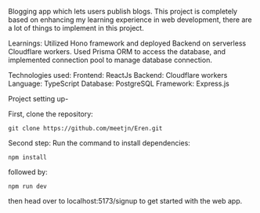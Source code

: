 Blogging app which lets users publish blogs. This project is completely based on enhancing my learning experience in web development, there are a lot of things to implement in this project.

Learnings: 
Utilized Hono framework and deployed Backend on serverless Cloudflare workers.
Used Prisma ORM to access the database, and implemented connection pool to manage database connection. 


Technologies used: 
Frontend: ReactJs
Backend: Cloudflare workers
Language: TypeScript
Database: PostgreSQL
Framework: Express.js 

Project setting up-

First, clone the repository:

    git clone https://github.com/meetjn/Eren.git

Second step: 
Run the command to install dependencies: 

    npm install

followed by: 

    npm run dev

then head over to localhost:5173/signup to get started with the web app. 
